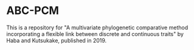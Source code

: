 # ABC-PCM
This is a repository for "A multivariate phylogenetic comparative method incorporating a flexible link between discrete and continuous traits" by Haba and Kutsukake, published in 2019.
